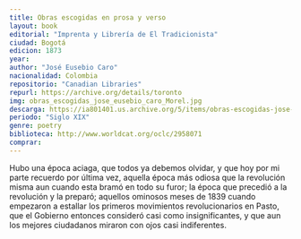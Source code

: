 ```yaml
---
title: Obras escogidas en prosa y verso
layout: book
editorial: "Imprenta y Librería de El Tradicionista"
ciudad: Bogotá
edicion: 1873
year: 
author: "José Eusebio Caro"
nacionalidad: Colombia
repositorio: "Canadian Libraries"
repurl: https://archive.org/details/toronto
img: obras_escogidas_jose_eusebio_caro_Morel.jpg
descarga: https://ia801401.us.archive.org/5/items/obras-escogidas-jose-eusebio-caro/Obras%20escogidas%20-%20Jos%C3%A9%20Eusebio%20Caro.pdf
periodo: "Siglo XIX"
genre: poetry
biblioteca: http://www.worldcat.org/oclc/2958071
comprar: 
---
```

 

Hubo una época aciaga, que todos ya debemos olvidar, y que hoy por mi parte recuerdo por última vez, aquella época más odiosa que la revolución misma aun cuando esta bramó en todo su furor; la época que precedió a la revolución y la preparó; aquellos ominosos meses de 1839 cuando empezaron a estallar los primeros movimientos revolucionarios en Pasto, que el Gobierno entonces consideró casi como insignificantes, y que aun los mejores ciudadanos miraron con ojos casi indiferentes.
